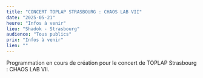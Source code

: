 ```yaml
---
title: "CONCERT TOPLAP STRASBOURG : CHAOS LAB VII"
date: "2025-05-21"
heure: "Infos à venir"
lieu: "Shadok - Strasbourg"
audience: "Tous publics"
prix: "Infos à venir"
lien: ""
---
```


Programmation en cours de création pour le concert de TOPLAP Strasbourg : CHAOS LAB VII.

